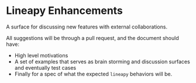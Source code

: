# Lineapy Enhancements

A surface for discussing new features with external collaborations.

All suggestions will be through a pull request, and the document should have:

* High level motivations
* A set of examples that serves as brain storming and discussion surfaces and eventually test cases
* Finally for a spec of what the expected `lineapy` behaviors will be.

